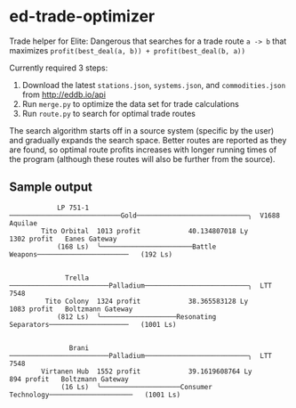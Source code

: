 # ed-trade-optimizer
Trade helper for Elite: Dangerous that searches for a trade route `a -> b` that maximizes `profit(best_deal(a, b)) + profit(best_deal(b, a))` 

Currently required 3 steps:

1. Download the latest `stations.json`, `systems.json`, and `commodities.json` from http://eddb.io/api
2. Run `merge.py` to optimize the data set for trade calculations
3. Run `route.py` to search for optimal trade routes

The search algorithm starts off in a source system (specific by the user) and gradually expands the search space. Better routes are reported as they are found, so optimal route profits increases with longer running times of the program (although these routes will also be further from the source).

## Sample output
```
            LP 751-1   ────────────────────────────Gold────────────────────────────╮  V1688 Aquilae
        Tito Orbital  1013 profit            40.134807018 Ly            1302 profit   Eanes Gateway
            (168 Ls)  ╰───────────────────────Battle Weapons───────────────────────   (192 Ls)     
                                                                                                    

              Trella   ─────────────────────────Palladium──────────────────────────╮  LTT 7548         
         Tito Colony  1324 profit            38.365583128 Ly            1083 profit   Boltzmann Gateway
            (812 Ls)  ╰───────────────────Resonating Separators────────────────────   (1001 Ls)        
                                                                                                        

               Brani   ─────────────────────────Palladium──────────────────────────╮  LTT 7548         
        Virtanen Hub  1552 profit            39.1619608764 Ly            894 profit   Boltzmann Gateway
             (16 Ls)  ╰────────────────────Consumer Technology─────────────────────   (1001 Ls) 
```
